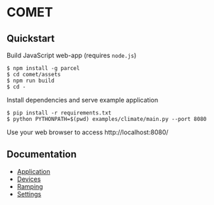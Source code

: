# COMET

## Quickstart

Build JavaScript web-app (requires `node.js`)

    $ npm install -g parcel
    $ cd comet/assets
    $ npm run build
    $ cd -

Install dependencies and serve example application

    $ pip install -r requirements.txt
    $ python PYTHONPATH=$(pwd) examples/climate/main.py --port 8080

Use your web browser to access http://localhost:8080/

## Documentation

* [Application](doc/application.md)
* [Devices](doc/devices.md)
* [Ramping](doc/ramping.md)
* [Settings](doc/settings.md)

